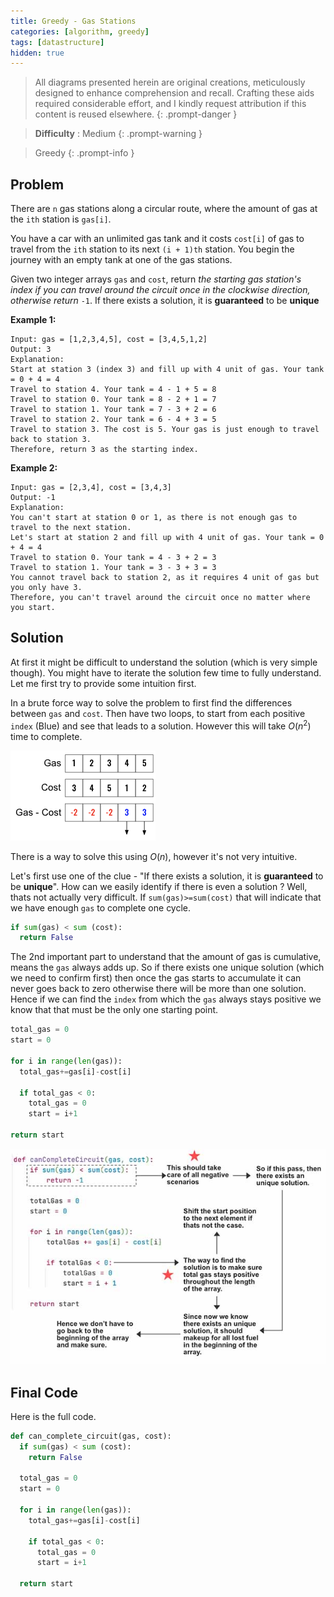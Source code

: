 ```yaml
---
title: Greedy - Gas Stations
categories: [algorithm, greedy]
tags: [datastructure]
hidden: true
---
```


> All diagrams presented herein are original creations, meticulously designed to enhance comprehension and recall. Crafting these aids required considerable effort, and I kindly request attribution if this content is reused elsewhere.
{: .prompt-danger }

> **Difficulty** :  Medium
{: .prompt-warning }

> Greedy
{: .prompt-info }

## Problem

There are `n` gas stations along a circular route, where the amount of gas at the `ith` station is `gas[i]`.

You have a car with an unlimited gas tank and it costs `cost[i]` of gas to travel from the `ith` station to its next `(i + 1)th` station. You begin the journey with an empty tank at one of the gas stations.

Given two integer arrays `gas` and `cost`, return *the starting gas station's index if you can travel around the circuit once in the clockwise direction, otherwise return* `-1`. If there exists a solution, it is **guaranteed** to be **unique**

 

**Example 1:**

```
Input: gas = [1,2,3,4,5], cost = [3,4,5,1,2]
Output: 3
Explanation:
Start at station 3 (index 3) and fill up with 4 unit of gas. Your tank = 0 + 4 = 4
Travel to station 4. Your tank = 4 - 1 + 5 = 8
Travel to station 0. Your tank = 8 - 2 + 1 = 7
Travel to station 1. Your tank = 7 - 3 + 2 = 6
Travel to station 2. Your tank = 6 - 4 + 3 = 5
Travel to station 3. The cost is 5. Your gas is just enough to travel back to station 3.
Therefore, return 3 as the starting index.
```

**Example 2:**

```
Input: gas = [2,3,4], cost = [3,4,3]
Output: -1
Explanation:
You can't start at station 0 or 1, as there is not enough gas to travel to the next station.
Let's start at station 2 and fill up with 4 unit of gas. Your tank = 0 + 4 = 4
Travel to station 0. Your tank = 4 - 3 + 2 = 3
Travel to station 1. Your tank = 3 - 3 + 3 = 3
You cannot travel back to station 2, as it requires 4 unit of gas but you only have 3.
Therefore, you can't travel around the circuit once no matter where you start.
```

## Solution

At first it might be difficult to understand the solution (which is very simple though). You might have to iterate the solution few time to fully understand. Let me first try to provide some intuition first.

In a brute force way to solve the problem to first find the differences between `gas` and `cost`. Then have two loops, to start from each positive `index` (Blue) and see that leads to a solution. However this will take $O(n^2)$ time to complete.

![image-20240517121048921](../assets/img/image-20240517121048921.png)

There is a way to solve this using $O(n)$, however it's not very intuitive. 

Let's first use one of the clue - "If there exists a solution, it is **guaranteed** to be **unique**". How can we easily identify if there is even a solution ? Well, thats not actually very difficult. If `sum(gas)>=sum(cost)` that will indicate that we have enough `gas` to complete one cycle. 

```python
if sum(gas) < sum (cost):
  return False
```

The 2nd important part to understand that the amount of gas is cumulative, means the `gas` always adds up. So if there exists one unique solution (which we need to confirm first) then once the gas starts to accumulate it can never goes back to zero otherwise there will be more than one solution. Hence if we can find the `index` from which the `gas` always stays positive we know that that must be the only one starting point.

```python
total_gas = 0
start = 0

for i in range(len(gas)):
  total_gas+=gas[i]-cost[i]
  
  if total_gas < 0:
    total_gas = 0
    start = i+1

return start
```

![image-20240517133615407](../assets/img/image-20240517133615407.jpg)

## Final Code

Here is the full code.

```python
def can_complete_circuit(gas, cost):
  if sum(gas) < sum (cost):
    return False
  
  total_gas = 0
  start = 0

  for i in range(len(gas)):
    total_gas+=gas[i]-cost[i]

    if total_gas < 0:
      total_gas = 0
      start = i+1

  return start
```
